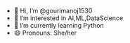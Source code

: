- 👋 Hi, I’m @gourimanoj1530
- 👀 I’m interested in AI,ML,DataScience
- 🌱 I’m currently learning Python
- 😄 Pronouns: She/her
  

<!---
gourimanoj1530/gourimanoj1530 is a ✨ special ✨ repository because its `README.md` (this file) appears on your GitHub profile.
You can click the Preview link to take a look at your changes.
--->
